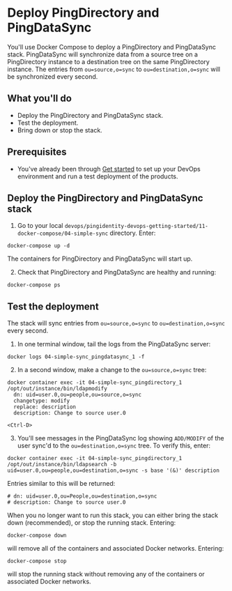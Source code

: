 # Deploy PingDirectory and PingDataSync

You'll use Docker Compose to deploy a PingDirectory and PingDataSync stack. PingDataSync will synchronize data from a source tree
on a PingDirectory instance to a destination tree on the same PingDirectory instance. The entries from `ou=source,o=sync` to
`ou=destination,o=sync` will be synchronized every second.

## What you'll do

  * Deploy the PingDirectory and PingDataSync stack.
  * Test the deployment.
  * Bring down or stop the stack.

## Prerequisites

  * You've already been through [Get started](getStarted.md) to set up your DevOps environment and run a test deployment of the products.

## Deploy the PingDirectory and PingDataSync stack

1. Go to your local `devops/pingidentity-devops-getting-started/11-docker-compose/04-simple-sync` directory. Enter:

  `docker-compose up -d`

  The containers for PingDirectory and PingDataSync will start up.

2. Check that PingDirectory and PingDataSync are healthy and running:

  `docker-compose ps`

## Test the deployment

The stack will sync entries from `ou=source,o=sync` to `ou=destination,o=sync` every second.

1. In one terminal window, tail the logs from the PingDataSync server:

  `docker logs 04-simple-sync_pingdatasync_1 -f`

2. In a second window, make a change to the `ou=source,o=sync` tree:

  ```text
  docker container exec -it 04-simple-sync_pingdirectory_1 /opt/out/instance/bin/ldapmodify
    dn: uid=user.0,ou=people,ou=source,o=sync
    changetype: modify
    replace: description
    description: Change to source user.0

  <Ctrl-D>
  ```

3. You'll see messages in the PingDataSync log showing `ADD/MODIFY` of the user sync'd to the `ou=destination,o=sync` tree.  To verify this, enter:

  ```text
  docker container exec -it 04-simple-sync_pingdirectory_1 /opt/out/instance/bin/ldapsearch -b uid=user.0,ou=people,ou=destination,o=sync -s base '(&)' description
  ```

  Entries similar to this will be returned:

  ```text
  # dn: uid=user.0,ou=People,ou=destination,o=sync
  # description: Change to source user.0
  ```

When you no longer want to run this stack, you can either bring the stack down (recommended), or stop the running stack. Entering:

  `docker-compose down`

will remove all of the containers and associated Docker networks. Entering:

  `docker-compose stop`

will stop the running stack without removing any of the containers or associated Docker networks.
